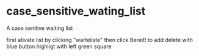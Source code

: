 # case_sensitive_wating_list
A case senitive waiting list

first ativate list by clicking "warteliste"
then click Bereit! to add
delete with blue button
highligt with left green square
